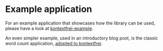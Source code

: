 # Example application

For an example application that showcases how the library can be used, please have a look at [kontextfrei-example](https://github.com/dwestheide/kontextfrei-example).

An even simpler example, used in an introductory blog post, is the classic word count application, [adopted to kontextfrei](https://github.com/dwestheide/kontextfrei-wordcount).
